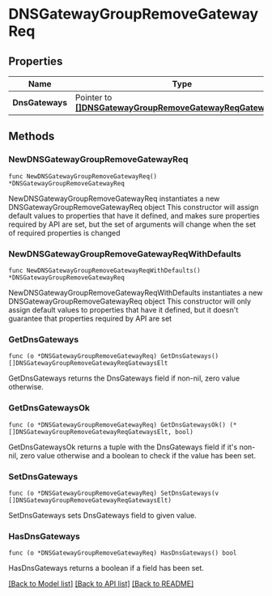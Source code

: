 # DNSGatewayGroupRemoveGatewayReq

## Properties

Name | Type | Description | Notes
------------ | ------------- | ------------- | -------------
**DnsGateways** | Pointer to [**[]DNSGatewayGroupRemoveGatewayReqGatewaysElt**](DNSGatewayGroupRemoveGatewayReqGatewaysElt.md) |  | [optional] 

## Methods

### NewDNSGatewayGroupRemoveGatewayReq

`func NewDNSGatewayGroupRemoveGatewayReq() *DNSGatewayGroupRemoveGatewayReq`

NewDNSGatewayGroupRemoveGatewayReq instantiates a new DNSGatewayGroupRemoveGatewayReq object
This constructor will assign default values to properties that have it defined,
and makes sure properties required by API are set, but the set of arguments
will change when the set of required properties is changed

### NewDNSGatewayGroupRemoveGatewayReqWithDefaults

`func NewDNSGatewayGroupRemoveGatewayReqWithDefaults() *DNSGatewayGroupRemoveGatewayReq`

NewDNSGatewayGroupRemoveGatewayReqWithDefaults instantiates a new DNSGatewayGroupRemoveGatewayReq object
This constructor will only assign default values to properties that have it defined,
but it doesn't guarantee that properties required by API are set

### GetDnsGateways

`func (o *DNSGatewayGroupRemoveGatewayReq) GetDnsGateways() []DNSGatewayGroupRemoveGatewayReqGatewaysElt`

GetDnsGateways returns the DnsGateways field if non-nil, zero value otherwise.

### GetDnsGatewaysOk

`func (o *DNSGatewayGroupRemoveGatewayReq) GetDnsGatewaysOk() (*[]DNSGatewayGroupRemoveGatewayReqGatewaysElt, bool)`

GetDnsGatewaysOk returns a tuple with the DnsGateways field if it's non-nil, zero value otherwise
and a boolean to check if the value has been set.

### SetDnsGateways

`func (o *DNSGatewayGroupRemoveGatewayReq) SetDnsGateways(v []DNSGatewayGroupRemoveGatewayReqGatewaysElt)`

SetDnsGateways sets DnsGateways field to given value.

### HasDnsGateways

`func (o *DNSGatewayGroupRemoveGatewayReq) HasDnsGateways() bool`

HasDnsGateways returns a boolean if a field has been set.


[[Back to Model list]](../README.md#documentation-for-models) [[Back to API list]](../README.md#documentation-for-api-endpoints) [[Back to README]](../README.md)


